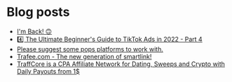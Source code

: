 # Blog posts
<!-- BLOG-POST-LIST:START -->
- [I&#39;m Back! 🙃](https://afflift.com/f/threads/im-back-%F0%9F%99%83.10108/)
- [4️⃣ The Ultimate Beginner&#39;s Guide to TikTok Ads in 2022 - Part 4](https://afflift.com/f/threads/4%EF%B8%8F%E2%83%A3-the-ultimate-beginners-guide-to-tiktok-ads-in-2022-part-4.10109/)
- [Please suggest some pops platforms to work with.](https://afflift.com/f/threads/please-suggest-some-pops-platforms-to-work-with.10064/)
- [Trafee.com - The new generation of smartlink!](https://afflift.com/f/threads/trafee-com-the-new-generation-of-smartlink.6265/)
- [TraffCore is a CPA Affiliate Network for Dating, Sweeps and Crypto with Daily Payouts from 1$](https://afflift.com/f/threads/traffcore-is-a-cpa-affiliate-network-for-dating-sweeps-and-crypto-with-daily-payouts-from-1.8700/)
<!-- BLOG-POST-LIST:END -->

